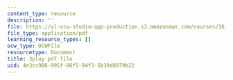 ```yaml
---
content_type: resource
description: ''
file: https://ol-ocw-studio-app-production.s3.amazonaws.com/courses/16-687-private-pilot-ground-school-january-iap-2019/4e3cc906995f86f584f35b39d8979b22_MNIYBTHc6mg.pdf
file_type: application/pdf
learning_resource_types: []
ocw_type: OCWFile
resourcetype: Document
title: 3play pdf file
uid: 4e3cc906-995f-86f5-84f3-5b39d8979b22
---
```

